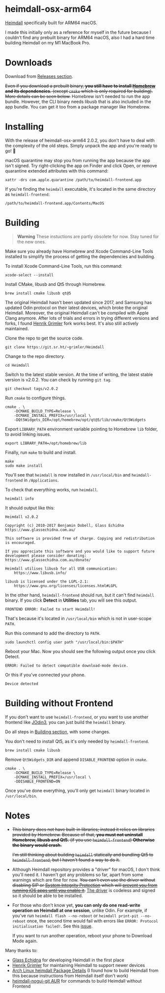 # heimdall-osx-arm64

[Heimdall](https://www.glassechidna.com.au/heimdall) specifically built for ARM64 macOS.

I made this initially only as a reference for myself in the future
because I couldn't find any prebuilt binary for ARM64 macOS,
also I had a hard time building Heimdall on my M1 MacBook Pro.

# Downloads

Download from [Releases section](https://github.com/fathonix/heimdall-osx-arm64/releases/latest).

~~Even if you download a prebuilt binary, **you still have to install [Homebrew](https://brew.sh) and its dependencies.**
(except `cmake` which is only required for building).
More details can be seen below.~~ Homebrew isn't needed to run the app bundle. However, the CLI binary needs libusb that
is also included in the app bundle. You can get it too from a package manager like Homebrew.

# Installing

With the release of heimdall-osx-arm64 2.0.2, you don't have to deal with the complexity
of the old steps. Simply unpack the app and you're ready to go! 🥳

macOS quarantine may stop you from running the app because the app isn't signed. Try right-clicking the app on Finder and
click Open, or remove quarantine extended attributes with this command:

    xattr -drs com.apple.quarantine /path/to/heimdall-frontend.app

If you're finding the `heimdall` executable, it's located in the same directory
as `heimdall-frontend`:

    /path/to/heimdall-frontend.app/Contents/MacOS

# Building

> **Warning** These instuctions are partly obsolete for now. Stay tuned for the new ones.

Make sure you already have Homebrew and Xcode Command-Line Tools installed to simplify the process of getting the dependencies and building.

To install Xcode Command-Line Tools, run this command:

    xcode-select --install

Install CMake, libusb and Qt5 through Homebrew.

    brew install cmake libusb qt@5

The original Heimdall hasn't been updated since 2017,
and Samsung has updated Odin protocol on their latest devices, which broke the original Heimdall.
Moreover, the original Heimdall can't be compiled with Apple Clang anymore.
After lots of trials and errors in trying different versions and forks,
I found [Henrik Grimler](https://github.com/Grimler91) fork works best.
It's also still actively maintained.

Clone the repo to get the source code.

    git clone https://git.sr.ht/~grimler/Heimdall

Change to the repo directory.

    cd Heimdall

Switch to the latest stable version.
At the time of writing, the latest stable version is v2.0.2.
You can check by running `git tag`.

    git checkout tags/v2.0.2

Run `cmake` to configure things.

    cmake . \
        -DCMAKE_BUILD_TYPE=Release \
        -DCMAKE_INSTALL_PREFIX=/usr/local \
        -DQt5Widgets_DIR=/opt/homebrew/opt/qt@5/lib/cmake/Qt5Widgets

Export `LIBRARY_PATH` environment variable pointing to Homebrew `lib` folder, to avoid linking issues.

    export LIBRARY_PATH=/opt/homebrew/lib

Finally, run `make` to build and install.

    make
    sudo make install

You'll see that `heimdall` is now installed in `/usr/local/bin` and `heimdall-frontend` in `/Applications`.

To check that everything works, run `heimdall`.

    heimdall info

It should output like this:

    Heimdall v2.0.2

    Copyright (c) 2010-2017 Benjamin Dobell, Glass Echidna
    https://www.glassechidna.com.au/

    This software is provided free of charge. Copying and redistribution is encouraged.

    If you appreciate this software and you would like to support future development please consider donating:
    https://www.glassechidna.com.au/donate/

    Heimdall utilises libusb for all USB communication:
        https://www.libusb.info/

    libusb is licensed under the LGPL-2.1:
        https://www.gnu.org/licenses/licenses.html#LGPL

In the other hand, `heimdall-frontend` should run, but it can't find `heimdall` binary.
If you click **Detect** in **Utilities** tab, you will see this output.

    FRONTEND ERROR: Failed to start Heimdall!

That's because it's located in `/usr/local/bin` which is not in user-scope `PATH`.

Run this command to add the directory to `PATH`.

    sudo launchctl config user path "/usr/local/bin:$PATH"

Reboot your Mac. Now you should see the following output once you click Detect.

    ERROR: Failed to detect compatible download-mode device.

Or this if you've connected your phone.

    Device detected

# Building without Frontend

If you don't want to use `heimdall-frontend`,
or you want to use another frontend like [JOdin3](https://github.com/GameTheory-/jodin3),
you can just build the `heimdall` binary.

Do all steps in [Building section](#building), with some changes.

You don't need to install Qt5, as it's only needed by `heimdall-frontend`.

    brew install cmake libusb

Remove `Qt5Widgets_DIR` and append `DISABLE_FRONTEND` option in `cmake`.

    cmake . \
        -DCMAKE_BUILD_TYPE=Release \
        -DCMAKE_INSTALL_PREFIX=/usr/local \
        -DDISABLE_FRONTEND=ON

Once you've done everything, you'll only get `heimdall` binary located in `/usr/local/bin`.

# Notes

* ~~This binary does not have built-in libraries; instead it relies on libraries provided by Homebrew. Because of that, **you must not uninstall Homebrew, libusb and Qt5.** (if you use `heimdall-frontend`) **Otherwise the binary would crash.**~~

  ~~I'm still thinking about building `heimdall` statically and bundling Qt5 to `heimdall-frontend`, but I haven't found a way to do it.~~

* Although Heimdall repository provides a "driver" for macOS, I don't think you'll need it. I haven't got any problems so far, apart from some warnings which are fine for now. ~~You can't even use the driver without disabling SIP or [System Integrity Protection](https://support.apple.com/en-us/HT204899) which will [prevent you from running iOS apps until you enable it](https://forums.macrumors.com/threads/if-you-disable-sip-all-you-ios-apps-will-stop-working-on-your-m1.2269661/).~~ [The driver](https://github.com/Benjamin-Dobell/Heimdall/tree/master/OSX) is codeless and signed so it should be able to be installed.

* For those who don't know yet, **you can only do one read-write operation on Heimdall at one session**, unlike Odin. For example, if you've run `heimdall flash --no-reboot` or `heimdall print-pit --no-reboot` once, the second time would fail with errors like `ERROR: Protocol initialisation failed!`. See this [issue](https://github.com/Benjamin-Dobell/Heimdall/issues/413#issuecomment-336619935).

  If you want to run another operation, reboot your phone to Download Mode again.

Many thanks to:

* [Glass Echidna](https://www.glassechidna.com.au) for developing Heimdall in the first place
* [Henrik Grimler](https://github.com/Grimler91) for maintaining Heimdall to support newer devices
* [Arch Linux heimdall Package Details](https://archlinux.org/packages/community/x86_64/heimdall/) (I found how to build Heimdall from this because instructions from Heimdall itself don't work)
* [heimdall-nogui-git AUR](https://aur.archlinux.org/packages/heimdall-nogui-git) for commands to build Heimdall without Frontend
